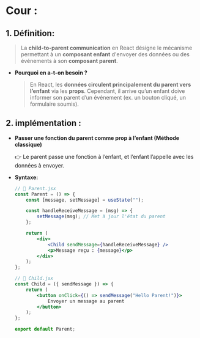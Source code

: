# Cour :

## 1. **Définition:**

> La **child-to-parent communication** en React désigne le mécanisme permettant à un **composant enfant** d'envoyer des données ou des événements à son **composant parent**.

-   **Pourquoi en a-t-on besoin ?**

    > En React, les **données circulent principalement du parent vers l’enfant** via les **props**. Cependant, il arrive qu’un enfant doive informer son parent d’un événement (ex. un bouton cliqué, un formulaire soumis).

## 2. **implémentation :**

-   **Passer une fonction du parent comme prop à l’enfant (Méthode classique)**

    👉 Le parent passe une fonction à l’enfant, et l’enfant l’appelle avec les données à envoyer.

-   **Syntaxe:**

    ```jsx
    // 📌 Parent.jsx
    const Parent = () => {
    	const [message, setMessage] = useState("");

    	const handleReceiveMessage = (msg) => {
    		setMessage(msg); // Met à jour l'état du parent
    	};

    	return (
    		<div>
    			<Child sendMessage={handleReceiveMessage} />
    			<p>Message reçu : {message}</p>
    		</div>
    	);
    };

    // 📌 Child.jsx
    const Child = ({ sendMessage }) => {
    	return (
    		<button onClick={() => sendMessage("Hello Parent!")}>
    			Envoyer un message au parent
    		</button>
    	);
    };

    export default Parent;
    ```
